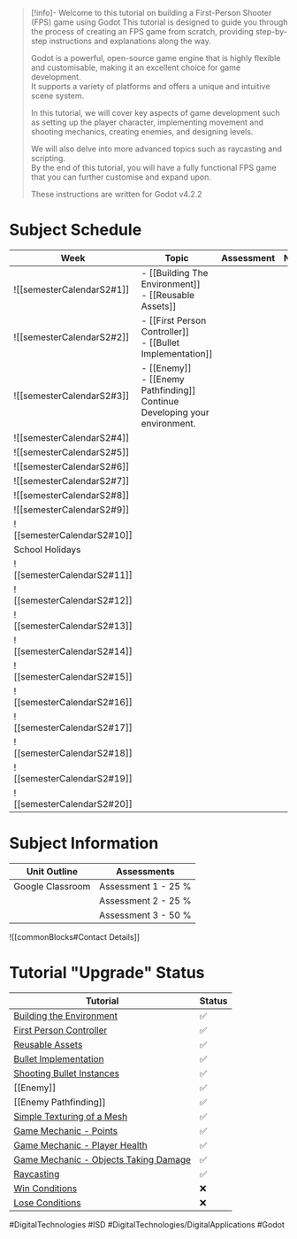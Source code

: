 > [!info]- Welcome to this tutorial on building a First-Person Shooter (FPS) game using Godot
>   This tutorial is designed to guide you through the process of creating an FPS game from scratch, providing step-by-step instructions and explanations along the way.  
>   
>   Godot is a powerful, open-source game engine that is highly flexible and customisable, making it an excellent choice for game development.   
>   It supports a variety of platforms and offers a unique and intuitive scene system.    
>   
>   In this tutorial, we will cover key aspects of game development such as setting up the player character, implementing movement and shooting mechanics, creating enemies, and designing levels.   
>   
>   We will also delve into more advanced topics such as raycasting and scripting.    
>   By the end of this tutorial, you will have a fully functional FPS game that you can further customise and expand upon.  
>   
>   These instructions are written for Godot v4.2.2  

# Subject Schedule

| Week                       | Topic                                                                            | Assessment | Notes |
| -------------------------- | -------------------------------------------------------------------------------- | ---------- | ----- |
| ![[semesterCalendarS2#1]]  | - [[Building The Environment]] <br> - [[Reusable Assets]]                        |            |       |
| ![[semesterCalendarS2#2]]  | - [[First Person Controller]]<br> - [[Bullet Implementation]]                    |            |       |
| ![[semesterCalendarS2#3]]  | - [[Enemy]]<br> - [[Enemy Pathfinding]]<br>Continue Developing your environment. |            |       |
| ![[semesterCalendarS2#4]]  |                                                                                  |            |       |
| ![[semesterCalendarS2#5]]  |                                                                                  |            |       |
| ![[semesterCalendarS2#6]]  |                                                                                  |            |       |
| ![[semesterCalendarS2#7]]  |                                                                                  |            |       |
| ![[semesterCalendarS2#8]]  |                                                                                  |            |       |
| ![[semesterCalendarS2#9]]  |                                                                                  |            |       |
| ![[semesterCalendarS2#10]] |                                                                                  |            |       |
| School Holidays            |                                                                                  |            |       |
| ![[semesterCalendarS2#11]] |                                                                                  |            |       |
| ![[semesterCalendarS2#12]] |                                                                                  |            |       |
| ![[semesterCalendarS2#13]] |                                                                                  |            |       |
| ![[semesterCalendarS2#14]] |                                                                                  |            |       |
| ![[semesterCalendarS2#15]] |                                                                                  |            |       |
| ![[semesterCalendarS2#16]] |                                                                                  |            |       |
| ![[semesterCalendarS2#17]] |                                                                                  |            |       |
| ![[semesterCalendarS2#18]] |                                                                                  |            |       |
| ![[semesterCalendarS2#19]] |                                                                                  |            |       |
| ![[semesterCalendarS2#20]] |                                                                                  |            |       |

# Subject Information

| Unit Outline     | Assessments         |
| ---------------- | ------------------- |
| Google Classroom | Assessment 1 - 25 % |
|                  | Assessment 2 - 25 % |
|                  | Assessment 3 - 50 % |


![[commonBlocks#Contact Details]]
  
# Tutorial "Upgrade" Status  

| **Tutorial**                                                                                   | **Status**  |
| ---------------------------------------------------------------------------------------------- | ----------- |
| [Building the Environment](Building%20The%20Environment.md)                                    | ✅           |
| [First Person Controller](First%20Person%20Controller.md)                                      | ✅           |
| [Reusable Assets](Reusable%20Assets.md)                                                        | ✅           |
| [Bullet Implementation](Bullet%20Implementation.md)                                            | ✅           |
| [Shooting Bullet Instances](Shooting%20Bullet%20Instances.md)                                  | ✅           |
| [[Enemy]]                                                                                      | ✅           |
| [[Enemy Pathfinding]]                                                                          | ✅           |
| [Simple Texturing of a Mesh](Simple%20Texturing%20of%20a%20Mesh.md)                            | ✅           |
| [Game Mechanic - Points](Points.md)                                                            | ✅           |
| [Game Mechanic - Player Health](ISD/2%20-%20Digital%20Applications/_topics/Player%20Health.md) | ✅           |
| [Game Mechanic - Objects Taking Damage](Objects%20Taking%20Damage.md)                          | ✅           |
| [Raycasting](Raycasting.md)                                                                    | ✅           |
| [Win Conditions](Win%20Conditions.md)                                                          | ❌           |
| [Lose Conditions](Lose%20Conditions.md)                                                        | ❌           |
#DigitalTechnologies #ISD #DigitalTechnologies/DigitalApplications #Godot

